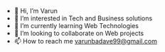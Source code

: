 - 👋 Hi, I’m Varun
- 👀 I’m interested in Tech and Business solutions
- 🌱 I’m currently learning Web Technologies
- 💞️ I’m looking to collaborate on Web projects
- 📫 How to reach me varunbadave99@gmail.com

<!---
varun123H/varun123H is a ✨ special ✨ repository because its `README.md` (this file) appears on your GitHub profile.
You can click the Preview link to take a look at your changes.
--->
